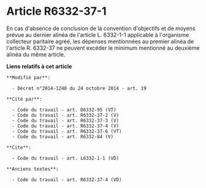 # Article R6332-37-1

En cas d'absence de conclusion de la convention d'objectifs et de moyens prévue au dernier alinéa de l'article L. 6332-1-1
applicable à l'organisme collecteur paritaire agréé, les dépenses mentionnées au premier alinéa de l'article R. 6332-37 ne
peuvent excéder le minimum mentionné au deuxième alinéa du même article.

**Liens relatifs à cet article**

	**Modifié par**:

	  - Décret n°2014-1240 du 24 octobre 2014 - art. 19

	**Cité par**:

	  - Code du travail - art. D6332-95 (VT)
	  - Code du travail - art. R6332-37-2 (V)
	  - Code du travail - art. R6332-37-3 (V)
	  - Code du travail - art. R6332-37-4 (V)
	  - Code du travail - art. R6332-37-6 (VT)
	  - Code du travail - art. R6332-84 (V)

	**Cite**:

	  - Code du travail - art. L6332-1-1 (VD)

	**Anciens textes**:

	  - Code du travail - art. R6332-37-4 (VD)
